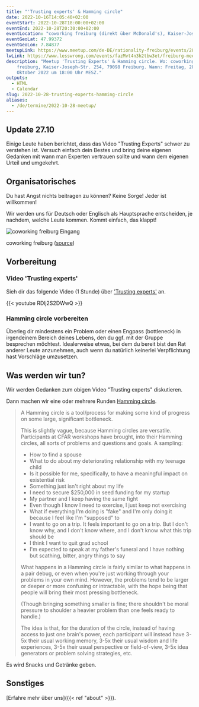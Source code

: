 ```yaml
---
title: "'Trusting experts' & Hamming circle"
date: 2022-10-16T14:05:40+02:00
eventStart: 2022-10-28T18:00:00+02:00
eventEnd: 2022-10-28T20:30:00+02:00
eventLocation: "coworking freiburg (direkt über McDonald's), Kaiser-Joseph-Str. 254, 79098 Freiburg"
eventGeoLat: 47.99372
eventGeoLon: 7.84877
meetupLink: https://www.meetup.com/de-DE/rationality-freiburg/events/289147026/
lwLink: https://www.lesswrong.com/events/fazMvt4n3h2tbw3et/freiburg-meetup
description: "Meetup 'Trusting Experts' & Hamming circle. Wo: coworking
    freiburg, Kaiser-Joseph-Str. 254, 79098 Freiburg. Wann: Freitag, 28.
    Oktober 2022 um 18:00 Uhr MESZ."
outputs:
  - HTML
  - Calendar
slug: 2022-10-28-trusting-experts-hamming-circle
aliases:
  - /de/termine/2022-10-28-meetup/
---
```


## Update 27.10

Einige Leute haben berichtet, dass das Video "Trusting Experts" schwer zu
verstehen ist. Versuch einfach dein Bestes und bring deine eigenen Gedanken mit
wann man Experten vertrauen sollte und wann dem eigenen Urteil und umgekehrt.

## Organisatorisches

Du hast Angst nichts beitragen zu können? Keine Sorge! Jeder ist willkommen!

Wir werden uns für Deutsch oder Englisch als Hauptsprache entscheiden, je
nachdem, welche Leute kommen. Kommt einfach, das klappt!

![coworking freiburg Eingang](/images/coworking-freiburg.jpg 'coworking freiburg Eingang')

coworking freiburg ([source](https://coworking-freiburg.de/en/contact/))


## Vorbereitung

### Video 'Trusting experts'

Sieh dir das folgende Video (1 Stunde) über ['Trusting
experts'](https://www.youtube.com/watch?v=RDlj2S2DWwQ) an.

{{< youtube RDlj2S2DWwQ >}}

### Hamming circle vorbereiten

Überleg dir mindestens ein Problem oder einen Engpass (bottleneck) in
irgendeinem Bereich deines Lebens, den du ggf. mit der Gruppe besprechen
möchtest. Idealerweise etwas, bei dem du bereit bist den Rat anderer Leute
anzunehmen, auch wenn du natürlich keinerlei Verpflichtung hast Vorschläge
umzusetzen.


## Was werden wir tun?

Wir werden Gedanken zum obigen Video "Trusting experts" diskutieren.

Dann machen wir eine oder mehrere Runden [Hamming
circle](https://www.lesswrong.com/posts/xAqRkrnjJTMZ6YmZA/appendix-how-to-run-a-successful-hamming-circle).

> A Hamming circle is a tool/process for making some kind of progress on some
> large, significant bottleneck.
>
> This is slightly vague, because Hamming circles are versatile.
> Participants at CFAR workshops have brought, into their Hamming circles,
> all sorts of problems and questions and goals.  A sampling:
>
> * How to find a spouse
> * What to do about my deteriorating relationship with my teenage child
> * Is it possible for me, specifically, to have a meaningful impact on
>   existential risk
> * Something just isn't right about my life
> * I need to secure $250,000 in seed funding for my startup
> * My partner and I keep having the same fight
> * Even though I know I need to exercise, I just keep not exercising
> * What if everything I'm doing is "fake" and I'm only doing it because I feel
>   like I'm "supposed" to
> * I want to go on a trip.  It feels important to go on a trip.  But I don't
>   know why, and I don't know where, and I don't know what this trip should be
> * I think I want to quit grad school
> * I'm expected to speak at my father's funeral and I have nothing but
>   scathing, bitter, angry things to say
>
> What happens in a Hamming circle is fairly similar to what happens in a pair
> debug, or even when you're just working through your problems in your own
> mind.  However, the problems tend to be larger or deeper or more confusing or
> intractable, with the hope being that people will bring their most pressing
> bottleneck.
>
> (Though bringing something smaller is fine; there shouldn't be moral pressure
> to shoulder a heavier problem than one feels ready to handle.)
>
> The idea is that, for the duration of the circle, instead of having access to
> just one brain's power, each participant will instead have 3-5x their usual
> working memory, 3-5x their usual wisdom and life experiences, 3-5x their
> usual perspective or field-of-view, 3-5x idea generators or problem solving
> strategies, etc.

Es wird Snacks und Getränke geben.


## Sonstiges

[Erfahre mehr über uns]({{< ref "about" >}}).
